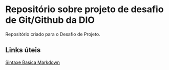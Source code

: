 # Repositório sobre projeto de desafio de Git/Github da DIO
Repositório criado para o Desafio de Projeto.

## Links úteis
[Sintaxe Basica Markdown](https://www.markdownguide.org/basic-syntax/)
